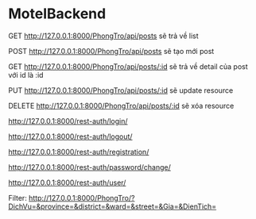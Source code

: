 # MotelBackend
GET http://127.0.0.1:8000/PhongTro/api/posts sẽ trả về list

POST http://127.0.0.1:8000/PhongTro/api/posts sẽ tạo mới post

GET http://127.0.0.1:8000/PhongTro/api/posts/:id sẽ trả về detail của post với id là :id

PUT http://127.0.0.1:8000/PhongTro/api/posts/:id sẽ update resource

DELETE http://127.0.0.1:8000/PhongTro/api/posts/:id sẽ xóa resource

http://127.0.0.1:8000/rest-auth/login/

http://127.0.0.1:8000/rest-auth/logout/

http://127.0.0.1:8000/rest-auth/registration/

http://127.0.0.1:8000/rest-auth/password/change/

http://127.0.0.1:8000/rest-auth/user/

Filter:   http://127.0.0.1:8000/PhongTro/?DichVu=&province=&district=&ward=&street=&Gia=&DienTich=

